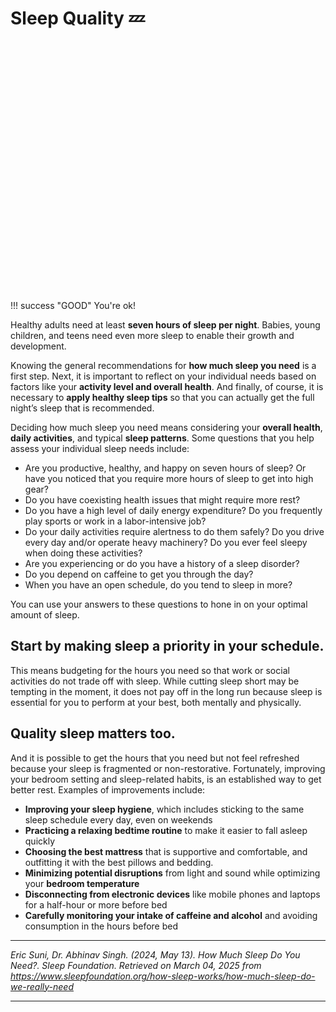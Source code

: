# Sleep Quality 💤

<div id="sleep-quality-chart" style="width: 100%; height: 400px;"></div>

!!! success "GOOD"
    You're ok!

Healthy adults need at least **seven hours of sleep per night**. Babies, young children, and teens need even more sleep to enable their growth and development. 

Knowing the general recommendations for **how much sleep you need** is a first step. Next, it is important to reflect on your individual needs based on factors like your **activity level and overall health**. And finally, of course, it is necessary to **apply healthy sleep tips** so that you can actually get the full night’s sleep that is recommended.

Deciding how much sleep you need means considering your **overall health**, **daily activities**, and typical **sleep patterns**. Some questions that you help assess your individual sleep needs include:

* Are you productive, healthy, and happy on seven hours of sleep? Or have you noticed that you require more hours of sleep to get into high gear?
* Do you have coexisting health issues that might require more rest?
* Do you have a high level of daily energy expenditure? Do you frequently play sports or work in a labor-intensive job?
* Do your daily activities require alertness to do them safely? Do you drive every day and/or operate heavy machinery? Do you ever feel sleepy when doing these activities?
* Are you experiencing or do you have a history of a sleep disorder?
* Do you depend on caffeine to get you through the day?
* When you have an open schedule, do you tend to sleep in more?

You can use your answers to these questions to hone in on your optimal amount of sleep.

## Start by making sleep a priority in your schedule.
This means budgeting for the hours you need so that work or social activities do not trade off with sleep. While cutting sleep short may be tempting in the moment, it does not pay off in the long run because sleep is essential for you to perform at your best, both mentally and physically.  

## Quality sleep matters too.
And it is possible to get the hours that you need but not feel refreshed because your sleep is fragmented or non-restorative. Fortunately, improving your bedroom setting and sleep-related habits, is an established way to get better rest. Examples of improvements include:

* **Improving your sleep hygiene**, which includes sticking to the same sleep schedule every day, even on weekends
* **Practicing a relaxing bedtime routine** to make it easier to fall asleep quickly
* **Choosing the best mattress** that is supportive and comfortable, and outfitting it with the best pillows and bedding.
* **Minimizing potential disruptions** from light and sound while optimizing your **bedroom temperature**
* **Disconnecting from electronic devices** like mobile phones and laptops for a half-hour or more before bed
* **Carefully monitoring your intake of caffeine and alcohol** and avoiding consumption in the hours before bed

---

*Eric Suni, Dr. Abhinav Singh. (2024, May 13). How Much Sleep Do You Need?. Sleep Foundation. Retrieved on March 04, 2025 from https://www.sleepfoundation.org/how-sleep-works/how-much-sleep-do-we-really-need*

---
